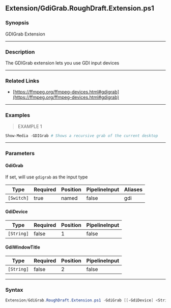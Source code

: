 Extension/GdiGrab.RoughDraft.Extension.ps1
------------------------------------------

### Synopsis
GDIGrab Extension

---

### Description

The GDIGrab extension lets you use GDI input devices

---

### Related Links
* [https://ffmpeg.org/ffmpeg-devices.html#gdigrab](https://ffmpeg.org/ffmpeg-devices.html#gdigrab)

---

### Examples
> EXAMPLE 1

```PowerShell
Show-Media -GDIGrab # Shows a recursive grab of the current desktop
```

---

### Parameters
#### **GdiGrab**
If set, will use `gdigrab` as the input type

|Type      |Required|Position|PipelineInput|Aliases|
|----------|--------|--------|-------------|-------|
|`[Switch]`|true    |named   |false        |gdi    |

#### **GdiDevice**

|Type      |Required|Position|PipelineInput|
|----------|--------|--------|-------------|
|`[String]`|false   |1       |false        |

#### **GdiWindowTitle**

|Type      |Required|Position|PipelineInput|
|----------|--------|--------|-------------|
|`[String]`|false   |2       |false        |

---

### Syntax
```PowerShell
Extension/GdiGrab.RoughDraft.Extension.ps1 -GdiGrab [[-GdiDevice] <String>] [[-GdiWindowTitle] <String>] [<CommonParameters>]
```
